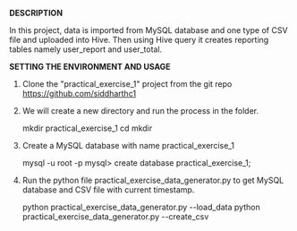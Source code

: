 **DESCRIPTION**

In this project, data is imported from MySQL database and one type of CSV file and uploaded into Hive.
Then using Hive query it creates reporting tables namely user_report and user_total.


**SETTING THE ENVIRONMENT AND USAGE**

1. Clone the "practical_exercise_1" project from the git repo https://github.com/siddharthc1
2. We will create a new directory and run the process in the folder.
    
    
    mkdir practical_exercise_1
    cd mkdir


3. Create a MySQL database with name practical_exercise_1


    mysql -u root -p
    mysql> create database practical_exercise_1; 
    
    
4. Run the python file practical_exercise_data_generator.py to get MySQL database and CSV file with current timestamp.

    python practical_exercise_data_generator.py --load_data
    python practical_exercise_data_generator.py --create_csv
  
